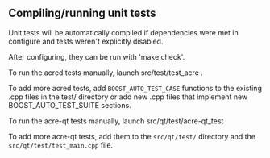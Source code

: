 Compiling/running unit tests
------------------------------------

Unit tests will be automatically compiled if dependencies were met in configure
and tests weren't explicitly disabled.

After configuring, they can be run with 'make check'.

To run the acred tests manually, launch src/test/test_acre .

To add more acred tests, add `BOOST_AUTO_TEST_CASE` functions to the existing
.cpp files in the test/ directory or add new .cpp files that
implement new BOOST_AUTO_TEST_SUITE sections.

To run the acre-qt tests manually, launch src/qt/test/acre-qt_test

To add more acre-qt tests, add them to the `src/qt/test/` directory and
the `src/qt/test/test_main.cpp` file.
